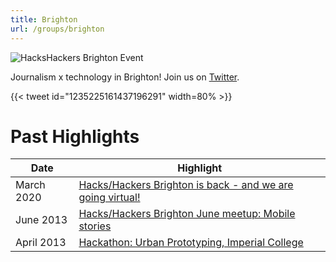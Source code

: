 ```yaml
---
title: Brighton
url: /groups/brighton
---
```


![HacksHackers Brighton Event](https://pbs.twimg.com/media/Aw5SJsJCMAIJ497?format=jpg&name=900x900)

Journalism x technology in Brighton! Join us on [Twitter](https://twitter.com/hackshackersbtn?lang=en).

{{< tweet id="1235225161437196291" width=80% >}}

# Past Highlights

| **Date**  | **Highlight** |  
|-----------|---------------|  
| March 2020 | [Hacks/Hackers Brighton is back - and we are going virtual!](https://www.meetup.com/Hacks-Hackers-Brighton/events/269181291/) |
| June 2013 | [Hacks/Hackers Brighton June meetup: Mobile stories](https://www.meetup.com/Hacks-Hackers-Brighton/events/120317172/) |   
| April 2013 | [Hackathon: Urban Prototyping, Imperial College](https://www.meetup.com/Hacks-Hackers-Brighton/events/106275372/) |
